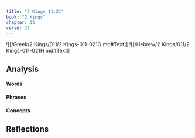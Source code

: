 ```yaml
---
title: "2 Kings 11:21"
book: "2 Kings"
chapter: 11
verse: 21
---
```

![[/Greek/2 Kings/011/2 Kings-011-021G.md#Text]]
![[/Hebrew/2 Kings/011/2 Kings-011-021H.md#Text]]

## Analysis

#### Words

#### Phrases

#### Concepts

## Reflections
